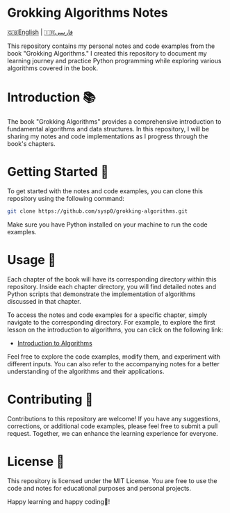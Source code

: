 # Grokking Algorithms Notes
[ 🇬🇧English](https://github.com/sysp0/Grokking-Algorithms/blob/main/README.md) | [🇮🇷فارسی](https://github.com/sysp0/Grokking-Algorithms/blob/main/README_FA.md)

This repository contains my personal notes and code examples from the book "Grokking Algorithms." I created this repository to document my learning journey and practice Python programming while exploring various algorithms covered in the book.

# Introduction 📚
The book "Grokking Algorithms" provides a comprehensive introduction to fundamental algorithms and data structures. In this repository, I will be sharing my notes and code implementations as I progress through the book's chapters.

# Getting Started 🚀
To get started with the notes and code examples, you can clone this repository using the following command:

```bash
git clone https://github.com/sysp0/grokking-algorithms.git
```
Make sure you have Python installed on your machine to run the code examples.

# Usage 🌟
Each chapter of the book will have its corresponding directory within this repository. Inside each chapter directory, you will find detailed notes and Python scripts that demonstrate the implementation of algorithms discussed in that chapter.

To access the notes and code examples for a specific chapter, simply navigate to the corresponding directory. For example, to explore the first lesson on the introduction to algorithms, you can click on the following link:

- [Introduction to Algorithms](https://github.com/sysp0/Grokking-Algorithms/blob/main/En/1-introduction_to_algorithms.md)

Feel free to explore the code examples, modify them, and experiment with different inputs. You can also refer to the accompanying notes for a better understanding of the algorithms and their applications.


# Contributing 🌱
Contributions to this repository are welcome! If you have any suggestions, corrections, or additional code examples, please feel free to submit a pull request. Together, we can enhance the learning experience for everyone.

# License 📄
This repository is licensed under the MIT License. You are free to use the code and notes for educational purposes and personal projects.

Happy learning and happy coding🥳!

